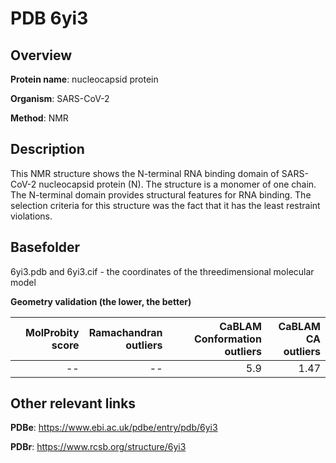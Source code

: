 # PDB 6yi3

## Overview

**Protein name**: nucleocapsid protein

**Organism**: SARS-CoV-2

**Method**: NMR

## Description

This NMR structure shows the N-terminal RNA binding domain of SARS-CoV-2 nucleocapsid protein (N). The structure is a monomer of one chain. The N-terminal domain provides structural features for RNA binding. The selection criteria for this structure was the fact that it has the least restraint violations.

## Basefolder

6yi3.pdb and 6yi3.cif - the coordinates of the threedimensional molecular model




**Geometry validation (the lower, the better)**

|   |**MolProbity<br>score**| **Ramachandran<br>outliers** | **CaBLAM<br>Conformation outliers** | **CaBLAM<br>CA outliers** |
|---|-------------:|----------------:|----------------:|----------------:|
||--|--|5.9|1.47|


## Other relevant links 
**PDBe**:  https://www.ebi.ac.uk/pdbe/entry/pdb/6yi3
 
**PDBr**: https://www.rcsb.org/structure/6yi3 
